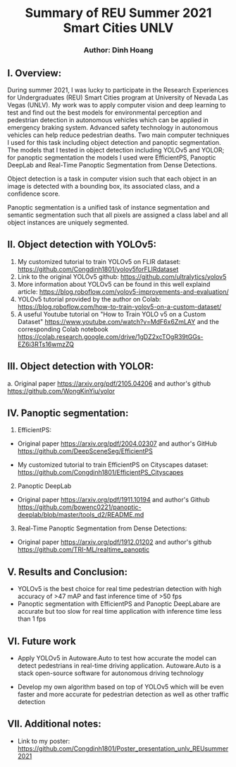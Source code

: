 # <div align="center"> Summary of REU Summer 2021 Smart Cities UNLV </div>
### <div align="center"> Author: Dinh Hoang </div>

## I.	Overview:
  During summer 2021, I was lucky to participate in the Research Experiences for Undergraduates (REU) Smart Cities program at University of Nevada Las Vegas (UNLV). My work was to apply computer vision and deep learning to test and find out the best models for environmental perception and pedestrian detection in autonomous vehicles which can be applied in emergency braking system. Advanced safety technology in autonomous vehicles can help reduce pedestrian deaths. Two main computer techniques I used for this task including object detection and panoptic segmentation. The models that I tested in object detection including YOLOv5 and YOLOR; for panoptic segmentation the models I used were EfficientPS, Panoptic DeepLab and Real-Time Panoptic Segmentation from Dense Detections.

  Object detection is a task in computer vision such that each object in an image is detected with a bounding box, its associated class, and a confidence score.

  Panoptic segmentation is a unified task of instance segmentation and semantic segmentation such that all pixels are assigned a class label and all object instances are uniquely segmented.
## II.	Object detection with YOLOv5:
1. My customized tutorial to train YOLOv5 on FLIR dataset: https://github.com/Congdinh1801/yolov5forFLIRdataset
2. Link to the original YOLOv5 github: https://github.com/ultralytics/yolov5
3. More information about YOLOv5 can be found in this well explaind article: https://blog.roboflow.com/yolov5-improvements-and-evaluation/
4. YOLOv5 tutorial provided by the author on Colab: https://blog.roboflow.com/how-to-train-yolov5-on-a-custom-dataset/
5. A useful Youtube tutorial on "How to Train YOLO v5 on a Custom Dataset" https://www.youtube.com/watch?v=MdF6x6ZmLAY and the corresponding Colab notebook https://colab.research.google.com/drive/1gDZ2xcTOgR39tGGs-EZ6i3RTs16wmzZQ
## III.	Object detection with YOLOR: 
a. Original paper https://arxiv.org/pdf/2105.04206 and author's github https://github.com/WongKinYiu/yolor
## IV.	Panoptic segmentation:
1. EfficientPS: 

* Original paper https://arxiv.org/pdf/2004.02307 and author's GitHub https://github.com/DeepSceneSeg/EfficientPS

* My customized tutorial to train EfficientPS on Cityscapes dataset: https://github.com/Congdinh1801/EfficientPS_Cityscapes

2. Panoptic DeepLab

* Original paper https://arxiv.org/pdf/1911.10194 and author's Github https://github.com/bowenc0221/panoptic-deeplab/blob/master/tools_d2/README.md

3. Real-Time Panoptic Segmentation from Dense Detections:

* Original paper https://arxiv.org/pdf/1912.01202 and author's github https://github.com/TRI-ML/realtime_panoptic

## V. Results and Conclusion: 
* YOLOv5 is the best choice for real time pedestrian detection with high accuracy of >47 mAP and fast inference time of >50 fps
* Panoptic segmentation with EfficientPS and Panoptic DeepLabare are accurate but too slow for real time application with inference time less than 1 fps


## VI. Future work
* Apply YOLOv5 in Autoware.Auto to test how accurate the model can detect pedestrians in real-time driving application. Autoware.Auto is a stack open-source software for autonomous driving technology

* Develop my own algorithm based on top of YOLOv5 which will be even faster and more accurate for pedestrian detection as well as other traffic detection
## VII. Additional notes:

* Link to my poster:  https://github.com/Congdinh1801/Poster_presentation_unlv_REUsummer2021


